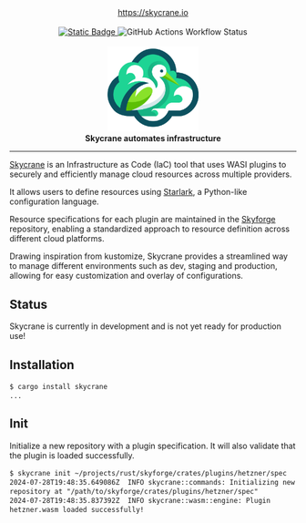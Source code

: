 <div align="center">
    <a href="https://skycrane.io">https://skycrane.io</a>
</div>
<br>

<div align="center">
    <a href="https://docs.skycrane.io">
        <img src="https://img.shields.io/badge/web-docs-blue" alt="Static Badge"/>
    </a>
    <img alt="GitHub Actions Workflow Status" src="https://img.shields.io/github/actions/workflow/status/cloudflavor/skycrane/rust.yml">
</div>
<br>

<div align="center">
  <img src="assets/images/skycrane.svg" width="160" alt="skycrane">
</div>

<div align="center">
  <strong>Skycrane automates infrastructure</strong>
</div>

---

[Skycrane](https://skycrane.io) is an Infrastructure as Code (IaC) tool that uses WASI
plugins to securely and efficiently manage cloud resources across multiple providers.  

It allows users to define resources using
[Starlark](https://github.com/bazelbuild/starlark), a Python-like configuration language.

Resource specifications for each plugin are maintained in the
[Skyforge](https://github.com/cloudflavor/skyforge) repository, enabling a standardized
approach to resource definition across different cloud platforms.  

Drawing inspiration from kustomize, Skycrane provides a streamlined way to manage
different environments such as dev, staging and production, allowing for easy
customization and overlay of configurations.  

## Status

Skycrane is currently in development and is not yet ready for production use!

## Installation

```shell
$ cargo install skycrane
...
```

## Init

Initialize a new repository with a plugin specification.
It will also validate that the plugin is loaded successfully.

```shell
$ skycrane init ~/projects/rust/skyforge/crates/plugins/hetzner/spec
2024-07-28T19:48:35.649086Z  INFO skycrane::commands: Initializing new repository at "/path/to/skyforge/crates/plugins/hetzner/spec"
2024-07-28T19:48:35.837392Z  INFO skycrane::wasm::engine: Plugin hetzner.wasm loaded successfully!
```

